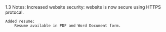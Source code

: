
1.3 Notes:
    Increased website security:
        website is now secure using HTTPS protocal.
    
    Added resume: 
        Resume available in PDF and Word Document form.
